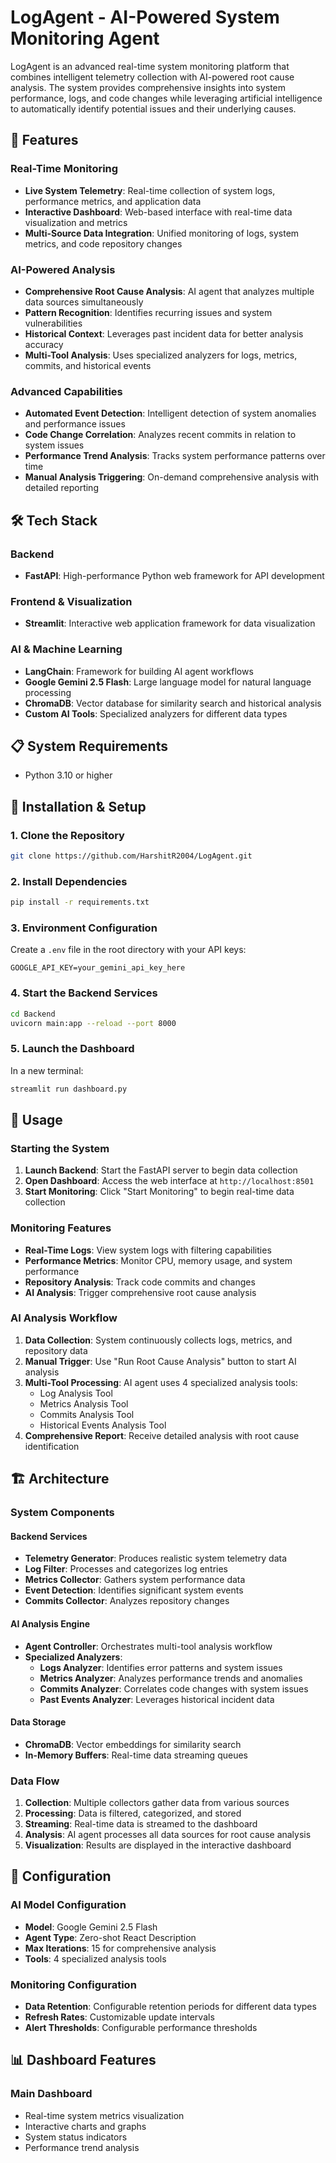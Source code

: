 # LogAgent - AI-Powered System Monitoring  Agent

LogAgent is an advanced real-time system monitoring platform that combines intelligent telemetry collection with AI-powered root cause analysis. The system provides comprehensive insights into system performance, logs, and code changes while leveraging artificial intelligence to automatically identify potential issues and their underlying causes.

## 🚀 Features

### Real-Time Monitoring
- **Live System Telemetry**: Real-time collection of system logs, performance metrics, and application data
- **Interactive Dashboard**: Web-based interface with real-time data visualization and metrics
- **Multi-Source Data Integration**: Unified monitoring of logs, system metrics, and code repository changes

### AI-Powered Analysis
- **Comprehensive Root Cause Analysis**: AI agent that analyzes multiple data sources simultaneously
- **Pattern Recognition**: Identifies recurring issues and system vulnerabilities
- **Historical Context**: Leverages past incident data for better analysis accuracy
- **Multi-Tool Analysis**: Uses specialized analyzers for logs, metrics, commits, and historical events

### Advanced Capabilities
- **Automated Event Detection**: Intelligent detection of system anomalies and performance issues
- **Code Change Correlation**: Analyzes recent commits in relation to system issues
- **Performance Trend Analysis**: Tracks system performance patterns over time
- **Manual Analysis Triggering**: On-demand comprehensive analysis with detailed reporting

## 🛠 Tech Stack

### Backend
- **FastAPI**: High-performance Python web framework for API development

### Frontend & Visualization
- **Streamlit**: Interactive web application framework for data visualization

### AI & Machine Learning
- **LangChain**: Framework for building AI agent workflows
- **Google Gemini 2.5 Flash**: Large language model for natural language processing
- **ChromaDB**: Vector database for similarity search and historical analysis
- **Custom AI Tools**: Specialized analyzers for different data types


## 📋 System Requirements

- Python 3.10 or higher

## 🚀 Installation & Setup

### 1. Clone the Repository
```bash
git clone https://github.com/HarshitR2004/LogAgent.git
```

### 2. Install Dependencies
```bash
pip install -r requirements.txt
```

### 3. Environment Configuration
Create a `.env` file in the root directory with your API keys:
```env
GOOGLE_API_KEY=your_gemini_api_key_here
```

### 4. Start the Backend Services
```bash
cd Backend
uvicorn main:app --reload --port 8000
```

### 5. Launch the Dashboard
In a new terminal:
```bash
streamlit run dashboard.py
```

## 🎯 Usage

### Starting the System
1. **Launch Backend**: Start the FastAPI server to begin data collection
2. **Open Dashboard**: Access the web interface at `http://localhost:8501`
3. **Start Monitoring**: Click "Start Monitoring" to begin real-time data collection

### Monitoring Features
- **Real-Time Logs**: View system logs with filtering capabilities
- **Performance Metrics**: Monitor CPU, memory usage, and system performance
- **Repository Analysis**: Track code commits and changes
- **AI Analysis**: Trigger comprehensive root cause analysis

### AI Analysis Workflow
1. **Data Collection**: System continuously collects logs, metrics, and repository data
2. **Manual Trigger**: Use "Run Root Cause Analysis" button to start AI analysis
3. **Multi-Tool Processing**: AI agent uses 4 specialized analysis tools:
   - Log Analysis Tool
   - Metrics Analysis Tool
   - Commits Analysis Tool
   - Historical Events Analysis Tool
4. **Comprehensive Report**: Receive detailed analysis with root cause identification

## 🏗 Architecture

### System Components

#### Backend Services
- **Telemetry Generator**: Produces realistic system telemetry data
- **Log Filter**: Processes and categorizes log entries
- **Metrics Collector**: Gathers system performance data
- **Event Detection**: Identifies significant system events
- **Commits Collector**: Analyzes repository changes

#### AI Analysis Engine
- **Agent Controller**: Orchestrates multi-tool analysis workflow
- **Specialized Analyzers**:
  - **Logs Analyzer**: Identifies error patterns and system issues
  - **Metrics Analyzer**: Analyzes performance trends and anomalies
  - **Commits Analyzer**: Correlates code changes with system issues
  - **Past Events Analyzer**: Leverages historical incident data

#### Data Storage
- **ChromaDB**: Vector embeddings for similarity search
- **In-Memory Buffers**: Real-time data streaming queues

### Data Flow
1. **Collection**: Multiple collectors gather data from various sources
2. **Processing**: Data is filtered, categorized, and stored
3. **Streaming**: Real-time data is streamed to the dashboard
4. **Analysis**: AI agent processes all data sources for root cause analysis
5. **Visualization**: Results are displayed in the interactive dashboard

## 🔧 Configuration

### AI Model Configuration
- **Model**: Google Gemini 2.5 Flash
- **Agent Type**: Zero-shot React Description
- **Max Iterations**: 15 for comprehensive analysis
- **Tools**: 4 specialized analysis tools

### Monitoring Configuration
- **Data Retention**: Configurable retention periods for different data types
- **Refresh Rates**: Customizable update intervals
- **Alert Thresholds**: Configurable performance thresholds

## 📊 Dashboard Features

### Main Dashboard
- Real-time system metrics visualization
- Interactive charts and graphs
- System status indicators
- Performance trend analysis





